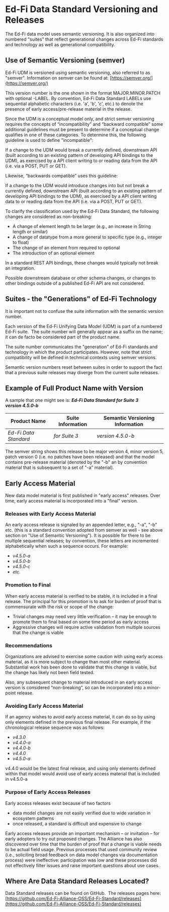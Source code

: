 # Ed-Fi Data Standard Versioning and Releases

The Ed-Fi data model uses semantic versioning. It is also organized into
numbered "suites" that reflect generational changes across Ed-Fi standards and
technology as well as generational compatibility.

## Use of Semantic Versioning (semver)

Ed-Fi UDM is versioned using semantic versioning, also referred to as "semver".
Information on semver can be found at:
[https://semver.org/](https://semver.org/)

This version number is the one shown in the format MAJOR.MINOR.PATCH with
optional -LABEL. By convention, Ed-Fi Data Standard LABELs use sequential
alphabetic characters (i.e. 'a', 'b', 'c', etc.) to denote the presence of early
access/pre-release material in the release.

Since the UDM is a conceptual model only, and strict semver versioning requires
the concepts of “incompatibility” and “backward compatible” some additional
guidelines must be present to determine if a conceptual change qualifies in one
of these categories. To determine this, the following guideline is used to
define "incompatible":

If a change to the UDM would break a currently defined, downstream API (built
according to an existing pattern of developing API bindings to the UDM), as
exercised by a API client writing to or reading data from the API (i.e. via a
POST, PUT or GET).

Likewise, “backwards compatible” uses this guideline:

If a change to the UDM would introduce changes into but not break a currently
defined, downstream API (built according to an existing pattern of developing
API bindings to the UDM), as exercised by a API client writing data to or
reading data from the API (i.e. via a POST, PUT or GET).

To clarify the classification used by the Ed-Fi Data Standard, the following
changes are considered as non-breaking:

* A change of element length to be larger (e.g., an increase in String length
    or similar)
* A change of datatype from a more general to specific type (e.g., integer to
    float)
* The change of an element from required to optional
* The introduction of an optional element

In a standard REST API bindings, these changes would typically not break an
integration.

Possible downstream database or other schema changes, or changes to other
bindings outside of a published Ed-Fi API are not considered.

## Suites - the "Generations" of Ed-Fi Technology

It is important not to confuse the suite information with the semantic version
number.

Each version of the Ed-Fi Unifying Data Model (UDM) is part of a numbered Ed-Fi
suite.  The suite number will generally appear as a suffix on the name; it can
de facto be considered part of the product name.

The suite number communicates the "generation" of Ed-Fi standards and technology
in which the product participates. However, note that strict compatibility will
be defined in technical contexts using semver versions.

Semantic version numbers reset between suites in order to support the fact that
a previous suite releases may diverge from the current suite releases.

## Example of Full Product Name with Version

A sample that one might see is: _**Ed-Fi Data Standard for Suite 3
version 4.5.0-b**_

| Product Name | Suite Information | Semantic Versioning Information |
| --- | --- | --- |
| _Ed-Fi Data Standard_ | _for Suite 3_ | _version 4.5.0-b_ |

The semver string shows this release to be major version 4, minor version 5,
patch version 0 (i.e. no patches have been released) and that the model contains
pre-release material (denoted by the "-b" an by convention material that is
subsequent to a set of "-a" material).

## Early Access Material

New data model material is first published in "early access" releases. Over
time, early access material is incorporated into a "final" version.

### Releases with Early Access Material

An early access release is signaled by an appended letter, e.g., "-a", "-b" etc.
(this is a standard convention adopted from semver as well - see above section
on "Use of Semantic Versioning"). It is possible for there to be multiple
sequential releases; by convention, these letters are incremented alphabetically
when such a sequence occurs. For example:

* _v4.5.0-a_
* _v4.5.0-b_
* _v4.5.0-c_
* _etc._

### Promotion to Final

When early access material is verified to be stable, it is included in a final
release. The principal for this promotion is to ask for burden of proof that is
commensurate with the risk or scope of the change:

* Trivial changes may need very little verification – it may be enough to
    promote them to final based on some time period as early access
* Aggressive changes will require active validation from multiple sources that
    the change is viable

### Recommendations

Organizations are advised to exercise some caution with using early access
material, as it is more subject to change than most other material. Substantial
work has been done to validate that this change is viable, but the change has
likely not been field tested.

Also, any subsequent change to material introduced in an early access version is
considered “non-breaking”, so can be incorporated into a minor-point release.

### Avoiding Early Access Material

If an agency wishes to avoid early access material, it can do so by using only
elements defined in the previous final release. For example, if the
chronological release sequence was as follows:

* _v4.3.0_
* _v4.4.0-a_
* _v4.4.0-b_
* _v4.4.0_
* _v4.5.0-a_

v4.4.0 would be the latest final release, and using only elements defined within
that model would avoid use of early access material that is included in v4.5.0-a

### Purpose of Early Access Releases

Early access releases exist because of two factors

* data model changes are not easily verified due to wide variation in
    ecosystem patterns
* once released, a standard is difficult and expensive to change

Early access releases provide an important mechanism – or invitation – for early
adopters to try out proposed changes. The Alliance has also discovered over time
that the burden of proof that a change is viable needs to be actual field usage.
Previous processes that used community review (i.e., soliciting broad feedback
on data model changes via documentation process) were ineffective: participation
was low and these processes did not effectively filter issues and raise
important questions about use cases.

## Where Are Data Standard Releases Located?

Data Standard releases can be found on GitHub.  The releases pages here:
[https://github.com/Ed-Fi-Alliance-OSS/Ed-Fi-Standard/releases](https://github.com/Ed-Fi-Alliance-OSS/Ed-Fi-Standard/releases)
